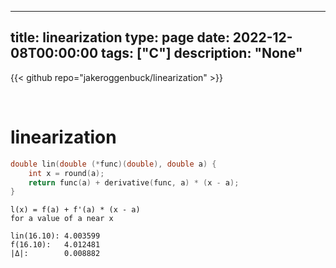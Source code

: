
---
title: linearization
type: page
date: 2022-12-08T00:00:00
tags: ["C"]
description: "None"
---

{{< github repo="jakeroggenbuck/linearization" >}}

<br>

# linearization

```c
double lin(double (*func)(double), double a) {
    int x = round(a);
    return func(a) + derivative(func, a) * (x - a);
}
```

```
l(x) = f(a) + f'(a) * (x - a)
for a value of a near x
```

```
lin(16.10): 4.003599
f(16.10):   4.012481
|Δ|:        0.008882
```
